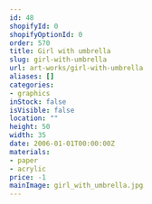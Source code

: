 ```yaml
---
id: 48
shopifyId: 0
shopifyOptionId: 0
order: 570
title: Girl with umbrella
slug: girl-with-umbrella
url: art-works/girl-with-umbrella
aliases: []
categories:
- graphics
inStock: false
isVisible: false
location: ""
height: 50
width: 35
date: 2006-01-01T00:00:00Z
materials:
- paper
- acrylic
price: -1
mainImage: girl_with_umbrella.jpg
---
```

